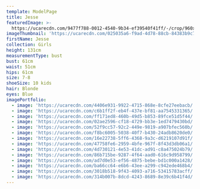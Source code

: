 ```yaml
---
template: ModelPage
title: Jesse
featuredImage: >-
  https://ucarecdn.com/9477f788-0012-4540-9b34-ef39540f41ff/-/crop/960x534/0,163/-/preview/
imageThumbnail: 'https://ucarecdn.com/025035a6-f9ad-4d78-88cb-84383b9c7496/'
firstName: Jesse
collection: Girls
height: 131cm
measurementType: bust
bust: 61cm
waist: 51cm
hips: 61cm
size: 7-8
shoeSize: 10 kids
hair: Blonde
eyes: Blue
imagePortfolio:
  - image: 'https://ucarecdn.com/4406e931-9922-4715-868e-8cfe27eebacb/'
  - image: 'https://ucarecdn.com/c6b1ff2f-eb4f-437e-bf81-aa7545331365/'
  - image: 'https://ucarecdn.com/ff171ed8-460b-49d5-b853-89fce51d5f44/'
  - image: 'https://ucarecdn.com/02ae2596-cf18-4729-bb3e-1ed7479430bd/'
  - image: 'https://ucarecdn.com/52f9cc57-92c2-449e-9819-a907bfec560b/'
  - image: 'https://ucarecdn.com/f8bc6005-5038-40f7-b430-24adb8620de0/'
  - image: 'https://ucarecdn.com/16e22738-5ff6-4368-9a3c-d6219107d91f/'
  - image: 'https://ucarecdn.com/47758fe6-2959-4bfe-967f-8f43d3db06a1/'
  - image: 'https://ucarecdn.com/4d730121-4e53-41dc-ad91-c8a475024b79/'
  - image: 'https://ucarecdn.com/86b715be-9287-4f64-aad0-616c9d958799/'
  - image: 'https://ucarecdn.com/ad7d0e53-ef56-4875-bebe-bd1c000a1428/'
  - image: 'https://ucarecdn.com/ba66cc64-e6b6-43ee-a299-c942ede468b4/'
  - image: 'https://ucarecdn.com/3018b518-9f43-4093-a716-53415783acff/'
  - image: 'https://ucarecdn.com/314b007b-8dcd-4243-8689-8e39c6b41f4d/'
---
```


